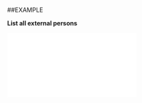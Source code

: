 

##EXAMPLE

**List all external persons**

![](../../Examples/vbs/Database.GetExternalPersonList.vbs.txt)





